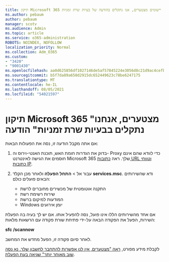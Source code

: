```yaml
---
title: תיקון Microsoft 365 יישומים מצטערים, אנו נתקלים בהודעה של בעיות שרת זמניות
ms.author: pebaum
author: pebaum
manager: scotv
ms.audience: Admin
ms.topic: article
ms.service: o365-administration
ROBOTS: NOINDEX, NOFOLLOW
localization_priority: Normal
ms.collection: Adm_O365
ms.custom:
- "3420"
- "9001430"
ms.openlocfilehash: aa0d625856df1027146de5af57845224e3056d8c21d9ac4cefbd4a9c329f487c
ms.sourcegitcommit: b5f7da89a650d2915dc652449623c78be6247175
ms.translationtype: MT
ms.contentlocale: he-IL
ms.lasthandoff: 08/05/2021
ms.locfileid: "54021597"
---
```

# <a name="fixing-the-microsoft-365-apps-sorry-we-are-having-temporary-server-issues-message"></a>תיקון Microsoft 365 "מצטערים, אנחנו נתקלים בבעיות שרת זמניות" הודעה

אם אתה מקבל הודעה זו, נסה את הפעולות הבאות:

1. בדוק את הגדרות חומת האש, תוכנת האנטי-וירוס וה- Proxy כדי לוודא שהם אינם חוסמים את הגישה לאינטרנט Microsoft 365 שלך. ראה [כתובות URL וטווחי כתובות IP](https://docs.microsoft.com/office365/enterprise/urls-and-ip-address-ranges).

2. עבור אל  >  **התחל הפעלה** ולאחר מכן הקלד **services.msc**. ודא שהשירותים הבאים פועלים כולם:
    - התקנה אוטומטית של מכשירים מחוברים לרשת
    - שירות רשימת רשת
    - המודעות למיקום ברשת
    - Windows יומן אירועים

אם אחד מהשירותים הללו אינו פועל, נסה להפעיל אותו. אם יש לך בעיה בה הפעלת השירות, הפעל את הפקודה הבאה על-ידי פתיחת שורת פקודה עם הרשאות מלאות:

**sfc /scannow**

לאחר סיום פקודה זו, הפעל מחדש את המחשב.

לקבלת מידע מפורט, [ראה "מצטערים, אין לנו אפשרות להתחבר לחשבון שלך. נא נסה שוב מאוחר יותר" שגיאה בעת הפעלת](https://docs.microsoft.com/office/troubleshoot/activation-installation/issue-when-activate-office-from-office-365).